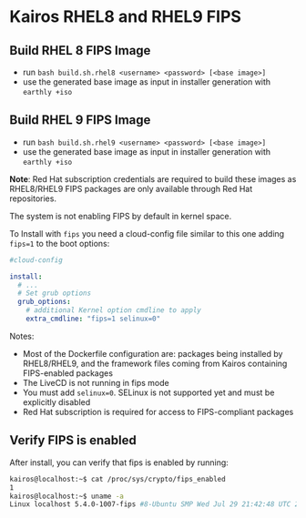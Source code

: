# Kairos RHEL8 and RHEL9 FIPS

## Build RHEL 8 FIPS Image
- run `bash build.sh.rhel8 <username> <password> [<base image>]`
- use the generated base image as input in installer generation with `earthly +iso`

## Build RHEL 9 FIPS Image
- run `bash build.sh.rhel9 <username> <password> [<base image>]`
- use the generated base image as input in installer generation with `earthly +iso`

**Note**: Red Hat subscription credentials are required to build these images as RHEL8/RHEL9 FIPS packages are only available through Red Hat repositories.

The system is not enabling FIPS by default in kernel space. 

To Install with `fips` you need a cloud-config file similar to this one adding `fips=1` to the boot options:

```yaml
#cloud-config

install:
  # ...
  # Set grub options
  grub_options:
    # additional Kernel option cmdline to apply
    extra_cmdline: "fips=1 selinux=0"
```

Notes:
- Most of the Dockerfile configuration are: packages being installed by RHEL8/RHEL9, and the framework files coming from Kairos containing FIPS-enabled packages
- The LiveCD is not running in fips mode
- You must add `selinux=0`. SELinux is not supported yet and must be explicitly disabled
- Red Hat subscription is required for access to FIPS-compliant packages

## Verify FIPS is enabled

After install, you can verify that fips is enabled by running:

```bash
kairos@localhost:~$ cat /proc/sys/crypto/fips_enabled
1
kairos@localhost:~$ uname -a
Linux localhost 5.4.0-1007-fips #8-Ubuntu SMP Wed Jul 29 21:42:48 UTC 2020 x86_64 x86_64 x86_64 GNU/Linux
```
